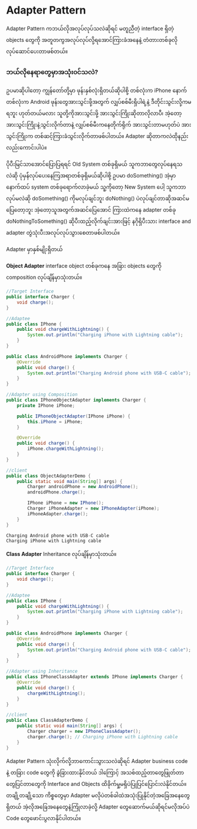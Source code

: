 # Adapter Pattern

Adapter Pattern ကဘယ်လိုအလုပ်လုပ်သလဲဆိုရင် မတူညီတဲ့ interface ရှိတဲ့ objects တွေကို အတူတကွအလုပ်လုပ်လို့ရအောင်ကြားခံအနေနဲ့ တံတားတစ်ခုလို လုပ်ဆောင်ပေးတာဖစ်တယ်။

### ဘယ်လိုနေရာတွေမှာအသုံး၀င်သလဲ?

ဥပမာဆိုပါတော့ ကျွန်တော်တို့မှာ ဖုန်းနှစ်လုံးရှိတယ်ဆိုပါစို့ တစ်လုံးက iPhone နောက်တစ်လုံးက Android ဖုန်းတွေအားသွင်းဖို့အတွက် လျှပ်စစ်မီးရှိပါရဲ့နဲ့ ဒီတိုင်းသွင်းလို့ကမရဘူး ဟုတ်တယ်မလား သူတို့ကိုအားသွင်းဖို့ အားသွင်းကြိုးဆိုတာလိုလာပီ၊ အဲ့တော့ အားသွင်းကြိုးနဲ့သွင်းလိုက်တာနဲ့ လျှပ်စစ်မီးကနေတိုက်ရိုက် အားသွင်းတာမဟုတ်ပဲ အားသွင်းကြိုးက
တစ်ဆင့်ကြားခံသွင်းလိုက်တာဖစ်ပါတယ်။ Adapter ဆိုတာကလဲထိုနည်းလည်းကောင်းပါပဲ။

ပိုပီးမြင်သာအောင်ပြောပြရရင် Old System တစ်ခုရှိမယ် သူကဘာတွေလုပ်နေရသလဲဆို ပုံမှန််လုပ်ပေးနေကြအရာတစ်ခုရှိမယ်ဆိုပါစို့ ဥပမာ doSomething() အဲ့မှာနောက်ထပ် system တစ်ခုရောက်လာခဲ့မယ် သူ့ကိုတော့ New System ပေါ့ သူကဘာလုပ်မလဲဆို doSomething() ကိုမလုပ်ချင်ဘူး doNothing() ပဲလုပ်ချင်တာဆိုအဆင်မပြေတော့ဘူး အဲ့တော့သူအတွက်အဆင်ပြေအောင် ကြားထဲကနေ adapter တစ်ခု 
doNothingToSomething() ဆိုပီးထည့်လိုက်ချင်းအားဖြင့် နဂိုရှိပီးသား interface and adapter တွဲသုံးပီးအလုပ်လုပ်သွားစေတာဖစ်ပါတယ်။

Adapter မှာနှစ်မျိုးရှိတယ် 

**Object Adapter**
interface object တစ်ခုကနေ အခြား objects တွေကို composition လုပ်ချိန်မှာသုံးတယ်။

```java
//Target Interface
public interface Charger {
    void charge();
}
```

```java
//Adaptee
public class IPhone {
    public void chargeWithLightning() {
        System.out.println("Charging iPhone with Lightning cable");
    }
}

public class AndroidPhone implements Charger {
    @Override
    public void charge() {
        System.out.println("Charging Android phone with USB-C cable");
    }
}
```

```java
//Adapter using Composition
public class IPhoneObjectAdapter implements Charger {
    private IPhone iPhone;

    public IPhoneObjectAdapter(IPhone iPhone) {
        this.iPhone = iPhone;
    }

    @Override
    public void charge() {
        iPhone.chargeWithLightning();
    }
}
```
```java
//client
public class ObjectAdapterDemo {
    public static void main(String[] args) {
        Charger androidPhone = new AndroidPhone();
        androidPhone.charge();

        IPhone iPhone = new IPhone();
        Charger iPhoneAdapter = new IPhoneAdapter(iPhone);
        iPhoneAdapter.charge();
    }
}
```

```csharp
Charging Android phone with USB-C cable
Charging iPhone with Lightning cable
```

**Class Adapter**
Inheritance လုပ်ချိန်မှာသုံးတယ်။


```java
//Target Interface
public interface Charger {
    void charge();
}
```

```java
//Adaptee
public class IPhone {
    public void chargeWithLightning() {
        System.out.println("Charging iPhone with Lightning cable");
    }
}

public class AndroidPhone implements Charger {
    @Override
    public void charge() {
        System.out.println("Charging Android phone with USB-C cable");
    }
}
```

```java
//Adapter using Inheritance
public class IPhoneClassAdapter extends IPhone implements Charger {
    @Override
    public void charge() {
        chargeWithLightning();
    }
}
```
```java
//client
public class ClassAdapterDemo {
    public static void main(String[] args) {
        Charger charger = new IPhoneClassAdapter();
        charger.charge(); // Charging iPhone with Lightning cable
    }
}
```

Adapter Pattern သုံးလိုက်လို့ဘာကောင်းသွားသလဲဆိုရင် Adapter business code နဲ့ တခြား code တွေကို ခွဲခြားထားနိုင်တယ် ဒါကြောင့် အသစ်ထည့်တာတွေဖြုတ်တာတွေပြင်တာတွေကို Interface and Objects ထိခိုက်မှု့မရှိပဲပြုပြင်ပြောင်းလဲနိုင်တယ်။ တချို့တချို့သော ကိစ္စတွေမှာ Adapter မလိုပဲတစ်ခါထဲအသုံးပြုနိုင်တဲ့အခြေအနေတွေရှိတယ် အဲ့လိုအခြေအနေတွေနဲ့ကြုံလာခဲ့လို့ Adapter တွေဆောက်မယ်ဆိုရင်မလိုအပ်ပဲ Code တွေဖောင်းပွလာနိုင်ပါတယ်။
